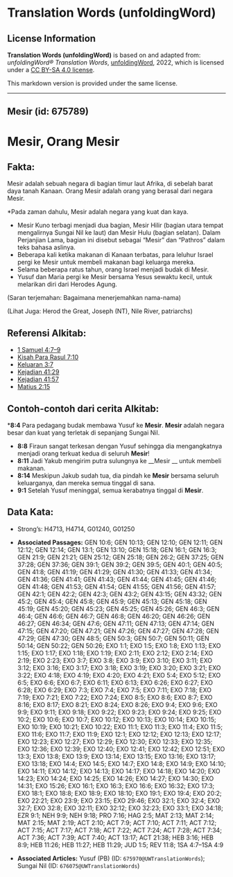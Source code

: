 # Translation Words (unfoldingWord)

## License Information

**Translation Words (unfoldingWord)** is based on and adapted from: _unfoldingWord® Translation Words_, [unfoldingWord](https://unfoldingword.org/utw), 2022, which is licensed under a [CC BY-SA 4.0 license](https://creativecommons.org/licenses/by-sa/4.0/legalcode.en).

This markdown version is provided under the same license.



--------------------------------

## Mesir (id: 675789)

Mesir, Orang Mesir
==================

Fakta:
------

Mesir adalah sebuah negara di bagian timur laut Afrika, di sebelah barat daya tanah Kanaan. Orang Mesir adalah orang yang berasal dari negara Mesir.

\*Pada zaman dahulu, Mesir adalah negara yang kuat dan kaya.

* Mesir Kuno terbagi menjadi dua bagian, Mesir Hilir (bagian utara tempat mengalirnya Sungai Nil ke laut) dan Mesir Hulu (bagian selatan). Dalam Perjanjian Lama, bagian ini disebut sebagai “Mesir” dan “Pathros” dalam teks bahasa aslinya.
* Beberapa kali ketika makanan di Kanaan terbatas, para leluhur Israel pergi ke Mesir untuk membeli makanan bagi keluarga mereka.
* Selama beberapa ratus tahun, orang Israel menjadi budak di Mesir.
* Yusuf dan Maria pergi ke Mesir bersama Yesus sewaktu kecil, untuk melarikan diri dari Herodes Agung.

(Saran terjemahan: Bagaimana menerjemahkan nama\-nama)

(Lihat Juga: Herod the Great, Joseph (NT), Nile River, patriarchs)

Referensi Alkitab:
------------------

* [1 Samuel 4:7–9](https://ref.ly/1Sam0:0)
* [Kisah Para Rasul 7:10](https://ref.ly/Acts0:0)
* [Keluaran 3:7](https://ref.ly/Exod3:7)
* [Kejadian 41:29](https://ref.ly/Gen41:29)
* [Kejadian 41:57](https://ref.ly/Gen41:57)
* [Matius 2:15](https://ref.ly/Matt2:15)

Contoh\-contoh dari cerita Alkitab:
-----------------------------------

\***8:4** Para pedagang budak membawa Yusuf ke **Mesir**. **Mesir** adalah negara besar dan kuat yang terletak di sepanjang Sungai Nil.

* **8:8** Firaun sangat terkesan dengan Yusuf sehingga dia mengangkatnya menjadi orang terkuat kedua di seluruh **Mesir**!
* **8:11** Jadi Yakub mengirim putra sulungnya ke \_\_Mesir \_\_ untuk membeli makanan.
* **8:14** Meskipun Jakub sudah tua, dia pindah ke **Mesir** bersama seluruh keluarganya, dan mereka semua tinggal di sana.
* **9:1** Setelah Yusuf meninggal, semua kerabatnya tinggal di **Mesir**.

Data Kata:
----------

* Strong’s: H4713, H4714, G01240, G01250

* **Associated Passages:** GEN 10:6; GEN 10:13; GEN 12:10; GEN 12:11; GEN 12:12; GEN 12:14; GEN 13:1; GEN 13:10; GEN 15:18; GEN 16:1; GEN 16:3; GEN 21:9; GEN 21:21; GEN 25:12; GEN 25:18; GEN 26:2; GEN 37:25; GEN 37:28; GEN 37:36; GEN 39:1; GEN 39:2; GEN 39:5; GEN 40:1; GEN 40:5; GEN 41:8; GEN 41:19; GEN 41:29; GEN 41:30; GEN 41:33; GEN 41:34; GEN 41:36; GEN 41:41; GEN 41:43; GEN 41:44; GEN 41:45; GEN 41:46; GEN 41:48; GEN 41:53; GEN 41:54; GEN 41:55; GEN 41:56; GEN 41:57; GEN 42:1; GEN 42:2; GEN 42:3; GEN 43:2; GEN 43:15; GEN 43:32; GEN 45:2; GEN 45:4; GEN 45:8; GEN 45:9; GEN 45:13; GEN 45:18; GEN 45:19; GEN 45:20; GEN 45:23; GEN 45:25; GEN 45:26; GEN 46:3; GEN 46:4; GEN 46:6; GEN 46:7; GEN 46:8; GEN 46:20; GEN 46:26; GEN 46:27; GEN 46:34; GEN 47:6; GEN 47:11; GEN 47:13; GEN 47:14; GEN 47:15; GEN 47:20; GEN 47:21; GEN 47:26; GEN 47:27; GEN 47:28; GEN 47:29; GEN 47:30; GEN 48:5; GEN 50:3; GEN 50:7; GEN 50:11; GEN 50:14; GEN 50:22; GEN 50:26; EXO 1:1; EXO 1:5; EXO 1:8; EXO 1:13; EXO 1:15; EXO 1:17; EXO 1:18; EXO 1:19; EXO 2:11; EXO 2:12; EXO 2:14; EXO 2:19; EXO 2:23; EXO 3:7; EXO 3:8; EXO 3:9; EXO 3:10; EXO 3:11; EXO 3:12; EXO 3:16; EXO 3:17; EXO 3:18; EXO 3:19; EXO 3:20; EXO 3:21; EXO 3:22; EXO 4:18; EXO 4:19; EXO 4:20; EXO 4:21; EXO 5:4; EXO 5:12; EXO 6:5; EXO 6:6; EXO 6:7; EXO 6:11; EXO 6:13; EXO 6:26; EXO 6:27; EXO 6:28; EXO 6:29; EXO 7:3; EXO 7:4; EXO 7:5; EXO 7:11; EXO 7:18; EXO 7:19; EXO 7:21; EXO 7:22; EXO 7:24; EXO 8:5; EXO 8:6; EXO 8:7; EXO 8:16; EXO 8:17; EXO 8:21; EXO 8:24; EXO 8:26; EXO 9:4; EXO 9:6; EXO 9:9; EXO 9:11; EXO 9:18; EXO 9:22; EXO 9:23; EXO 9:24; EXO 9:25; EXO 10:2; EXO 10:6; EXO 10:7; EXO 10:12; EXO 10:13; EXO 10:14; EXO 10:15; EXO 10:19; EXO 10:21; EXO 10:22; EXO 11:1; EXO 11:3; EXO 11:4; EXO 11:5; EXO 11:6; EXO 11:7; EXO 11:9; EXO 12:1; EXO 12:12; EXO 12:13; EXO 12:17; EXO 12:23; EXO 12:27; EXO 12:29; EXO 12:30; EXO 12:33; EXO 12:35; EXO 12:36; EXO 12:39; EXO 12:40; EXO 12:41; EXO 12:42; EXO 12:51; EXO 13:3; EXO 13:8; EXO 13:9; EXO 13:14; EXO 13:15; EXO 13:16; EXO 13:17; EXO 13:18; EXO 14:4; EXO 14:5; EXO 14:7; EXO 14:8; EXO 14:9; EXO 14:10; EXO 14:11; EXO 14:12; EXO 14:13; EXO 14:17; EXO 14:18; EXO 14:20; EXO 14:23; EXO 14:24; EXO 14:25; EXO 14:26; EXO 14:27; EXO 14:30; EXO 14:31; EXO 15:26; EXO 16:1; EXO 16:3; EXO 16:6; EXO 16:32; EXO 17:3; EXO 18:1; EXO 18:8; EXO 18:9; EXO 18:10; EXO 19:1; EXO 19:4; EXO 20:2; EXO 22:21; EXO 23:9; EXO 23:15; EXO 29:46; EXO 32:1; EXO 32:4; EXO 32:7; EXO 32:8; EXO 32:11; EXO 32:12; EXO 32:23; EXO 33:1; EXO 34:18; EZR 9:1; NEH 9:9; NEH 9:18; PRO 7:16; HAG 2:5; MAT 2:13; MAT 2:14; MAT 2:15; MAT 2:19; ACT 2:10; ACT 7:9; ACT 7:10; ACT 7:11; ACT 7:12; ACT 7:15; ACT 7:17; ACT 7:18; ACT 7:22; ACT 7:24; ACT 7:28; ACT 7:34; ACT 7:36; ACT 7:39; ACT 7:40; ACT 13:17; ACT 21:38; HEB 3:16; HEB 8:9; HEB 11:26; HEB 11:27; HEB 11:29; JUD 1:5; REV 11:8; 1SA 4:7–1SA 4:9
* **Associated Articles:** Yusuf (PB) (ID: `675970@UWTranslationWords`); Sungai Nil (ID: `676075@UWTranslationWords`)

